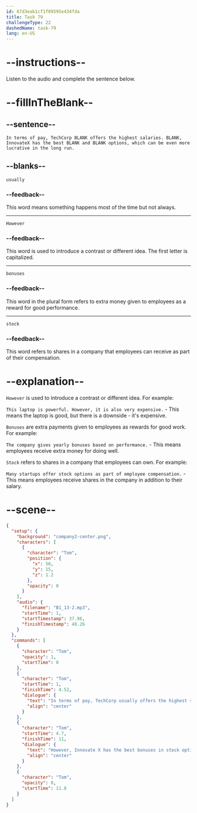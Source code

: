 ```yaml
---
id: 67d3eab1cf1f09595e434fda
title: Task 79
challengeType: 22
dashedName: task-79
lang: en-US
---
```


<!-- (Audio) Tom: In terms of pay, TechCorp usually offers the highest salaries. However, InnovateX has the best bonuses and stock options, which can be even more lucrative in the long run. -->

# --instructions--

Listen to the audio and complete the sentence below.  

# --fillInTheBlank--

## --sentence--

`In terms of pay, TechCorp BLANK offers the highest salaries. BLANK, InnovateX has the best BLANK and BLANK options, which can be even more lucrative in the long run.`  

## --blanks--

`usually`  

### --feedback--

This word means something happens most of the time but not always.  

---

`However`  

### --feedback--

This word is used to introduce a contrast or different idea. The first letter is capitalized.

---

`bonuses`  

### --feedback--

This word in the plural form refers to extra money given to employees as a reward for good performance.  

---

`stock`  

### --feedback--

This word refers to shares in a company that employees can receive as part of their compensation.  

# --explanation--

`However` is used to introduce a contrast or different idea. For example:  

`This laptop is powerful. However, it is also very expensive.` - This means the laptop is good, but there is a downside - it's expensive.  

`Bonuses` are extra payments given to employees as rewards for good work. For example:  

`The company gives yearly bonuses based on performance.` - This means employees receive extra money for doing well.  

`Stock` refers to shares in a company that employees can own. For example:  

`Many startups offer stock options as part of employee compensation.` - This means employees receive shares in the company in addition to their salary.  

# --scene--

```json
{
  "setup": {
    "background": "company2-center.png",
    "characters": [
      {
        "character": "Tom",
        "position": {
          "x": 50,
          "y": 15,
          "z": 1.2
        },
        "opacity": 0
      }
    ],
    "audio": {
      "filename": "B1_13-2.mp3",
      "startTime": 1,
      "startTimestamp": 37.96,
      "finishTimestamp": 48.26
    }
  },
  "commands": [
    {
      "character": "Tom",
      "opacity": 1,
      "startTime": 0
    },
    {
      "character": "Tom",
      "startTime": 1,
      "finishTime": 4.52,
      "dialogue": {
        "text": "In terms of pay, TechCorp usually offers the highest salaries.",
        "align": "center"
      }
    },
    {
      "character": "Tom",
      "startTime": 4.7,
      "finishTime": 11,
      "dialogue": {
        "text": "However, Innovate X has the best bonuses in stock options, which can be even more lucrative in the long run.",
        "align": "center"
      }
    },
    {
      "character": "Tom",
      "opacity": 0,
      "startTime": 11.8
    }
  ]
}
```
